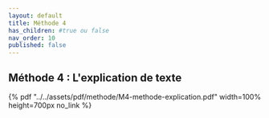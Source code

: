 ```yaml
---
layout: default
title: Méthode 4
has_children: #true ou false
nav_order: 10
published: false
---
```

## Méthode 4 : L'explication de texte

{% pdf "../../assets/pdf/methode/M4-methode-explication.pdf" width=100% height=700px no_link %}
